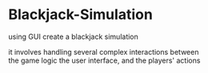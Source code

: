 # Blackjack-Simulation


using GUI create a blackjack simulation 


it involves handling several complex interactions between  
the game logic the user interface, and the players' actions
